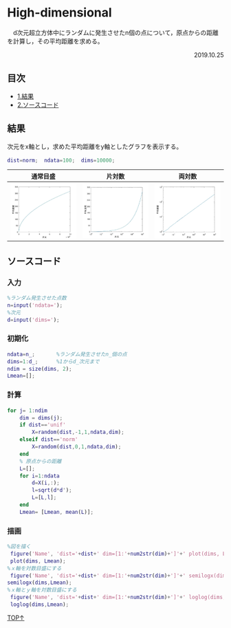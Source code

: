 # High-dimensional
　d次元超立方体中にランダムに発生させたn個の点について，原点からの距離を計算し，その平均距離を求める。
<p align="right">2019.10.25</p>


## 目次
* [1.結果](#結果)
* [2.ソースコード](#ソースコード)

## 結果
次元をx軸とし，求めた平均距離をy軸としたグラフを表示する。
```Matlab
dist=norm;  ndata=100;  dims=10000;
```

|  通常目盛 | 片対数 | 両対数 |
|  ----  | ----  | ----  |
| ![通常目盛](https://github.com/SkyoKen/High-dimensional/blob/master/image/100000_norom.jpg)  | ![片対数](https://github.com/SkyoKen/High-dimensional/blob/master/image/100000_senmilogx.jpg)  | ![両対数](https://github.com/SkyoKen/High-dimensional/blob/master/image/100000_loglog.jpg) |
## ソースコード
### 入力
```Matlab
%ランダム発生させた点数
n=input('ndata=');
%次元
d=input('dims=');
```

### 初期化

```Matlab
ndata=n_;       %ランダム発生させたn_個の点
dims=1:d_;      %1からd_次元まで
ndim = size(dims, 2);
Lmean=[];
```

### 計算
```Matlab
for j= 1:ndim
    dim = dims(j);
    if dist=='unif'
        X=random(dist,-1,1,ndata,dim);
    elseif dist=='norm'
        X=random(dist,0,1,ndata,dim);
    end
    % 原点からの距離
    L=[];
    for i=1:ndata
        d=X(i,:);
        l=sqrt(d*d');
        L=[L,l];
    end
    Lmean= [Lmean, mean(L)];
```

### 描画
```Matlab
%図を描く
 figure('Name', 'dist='+dist+' dim=[1:'+num2str(dim)+']'+' plot(dims, Lmean)')
 plot(dims, Lmean);
%ｘ軸を対数目盛にする
 figure('Name', 'dist='+dist+' dim=[1:'+num2str(dim)+']'+' semilogx(dims,Lmean)')
semilogx(dims,Lmean);
%ｘ軸とｙ軸を対数目盛にする
 figure('Name', 'dist='+dist+' dim=[1:'+num2str(dim)+']'+' loglog(dims,Lmean)')
 loglog(dims,Lmean);
```

[TOP↑](#High-dimensional)

